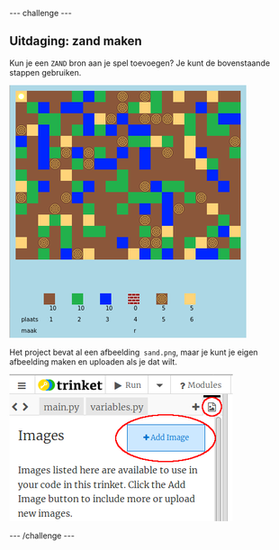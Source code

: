 --- challenge ---
## Uitdaging: zand maken

Kun je een `ZAND` bron aan je spel toevoegen? Je kunt de bovenstaande stappen gebruiken.

![screenshot](images/craft-sand.png)

Het project bevat al een afbeelding` sand.png`, maar je kunt je eigen afbeelding maken en uploaden als je dat wilt.

![screenshot](images/craft-upload.png)

--- /challenge ---
